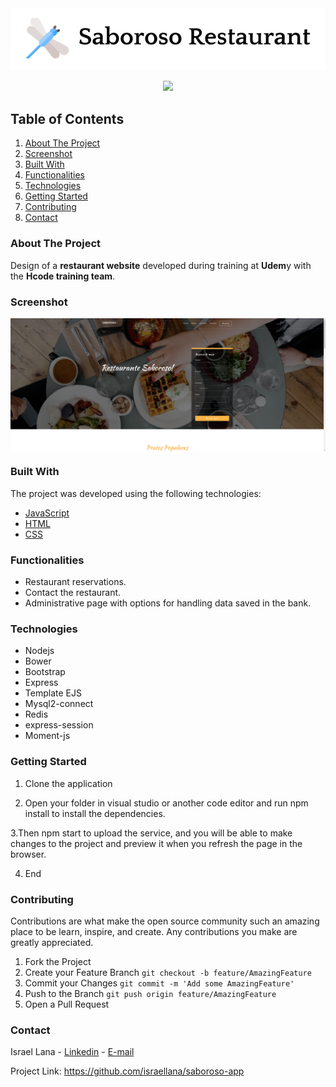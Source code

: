 <div align="center">

<img src="https://raw.githubusercontent.com/israellana/saboroso-app/master/image.png" alt="alt text" >

![](https://img.shields.io/badge/Made%20in-JavaScript%20Course-blue)

</div>

## Table of Contents

1. [ About The Project ](#about)
2. [ Screenshot ](#screen)
3. [ Built With ](#built)
4. [ Functionalities ](#func) 
5. [ Technologies ](#tec) 
6. [ Getting Started ](#start)
7. [ Contributing ](#contribute)
8. [ Contact ](#contact)

<a name="about"></a>
### About The Project

Design of a **restaurant website** developed during training at **Udem**y with the **Hcode training team**.

<a name="screen"></a>
### Screenshot

<div align="center">
<img align="center" src="https://raw.githubusercontent.com/trin-daniel/Restaurante-saboroso/master/public/images/screenshot.png" alt="alt text" > 
</div>

<a name="built"></a>
### Built With

The project was developed using the following technologies:

- [JavaScript](https://www.javascript.com/)
- [HTML](https://www.w3schools.com/html/)
- [CSS](https://www.w3schools.com/css/)

<a name="func"></a>
### Functionalities

- Restaurant reservations.
- Contact the restaurant.
- Administrative page with options for handling data saved in the bank.

<a name="tec"></a>
### Technologies 

- Nodejs
- Bower
- Bootstrap
- Express
- Template EJS
- Mysql2-connect
- Redis
- express-session
- Moment-js

<a name="start"></a>
### Getting Started

1. Clone the application

2. Open your folder in visual studio or another code editor and run npm install to install the dependencies.

3.Then npm start to upload the service, and you will be able to make changes to the project and preview it when you refresh the page in the browser.

4. End

<a name="contribute"></a>
### Contributing

Contributions are what make the open source community such an amazing place to be learn, inspire, and create. Any contributions you make are greatly appreciated.

1. Fork the Project
2. Create your Feature Branch `git checkout -b feature/AmazingFeature`
3. Commit your Changes `git commit -m 'Add some AmazingFeature'`
4. Push to the Branch `git push origin feature/AmazingFeature`
5. Open a Pull Request

<a name="contact"></a>
### Contact

Israel Lana - [Linkedin](https://www.linkedin.com/in/israel-lana-0ab3a512a/) - [E-mail](mailto:israellana_@hotmail.com)

Project Link: https://github.com/israellana/saboroso-app
